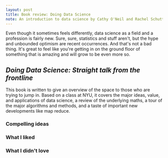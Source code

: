 ```yaml
---
layout: post
title: Book review: Doing Data Science
note: An introduction to data science by Cathy O'Neil and Rachel Schutt, *Doing Data Science: Straight talk from the frontline* is a great survey of the space, though it might try to do too much.
---
```


Even though it sometimes feels differently, data science as a field and a profession is fairly new. Sure, sure, statistics and stuff aren't, but the hype and unbounded optimism are recent occurrences. And that's not a bad thing. It's great to feel like you're getting in on the ground floor of something that is amazing and will grow to be even more so.

## *Doing Data Science: Straight talk from the frontline*

This book is written to give an overview of the space to those who are trying to jump in. Based on a class at NYU, it covers the major ideas, value, and applications of data science, a review of the underlying maths, a tour of the major algorithms and methods, and a taste of important new developments like map reduce.

### Compelling ideas

### What I liked

### What I didn't love
